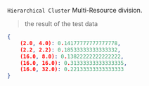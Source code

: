 `Hierarchical Cluster` Multi-Resource division.


> the result of the test data 
```json
{
	(2.0, 4.0): 0.14177777777777778, 
	(2.2, 2.2): 0.18533333333333332,
	(16.0, 8.0): 0.13822222222222222, 
	(16.0, 16.0): 0.31333333333333335, 
	(16.0, 32.0): 0.22133333333333333
}
```